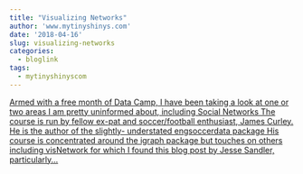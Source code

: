 ```yaml
---
title: "Visualizing Networks"
author: 'www.mytinyshinys.com'
date: '2018-04-16'
slug: visualizing-networks
categories:
  - bloglink
tags:
  - mytinyshinyscom
---
```


[Armed with a free month of Data Camp, I have been taking a look at one or two areas I am pretty uninformed about, including Social Networks The course is run by fellow ex-pat and soccer/football enthusiast, James Curley. He is the author of the slightly- understated engsoccerdata package His course is concentrated around the igraph package but touches on others including visNetwork for which I found this blog post by Jesse Sandler, particularly...<click to read more>](https://www.mytinyshinys.com/2018/04/16/visualizing-networks/)

